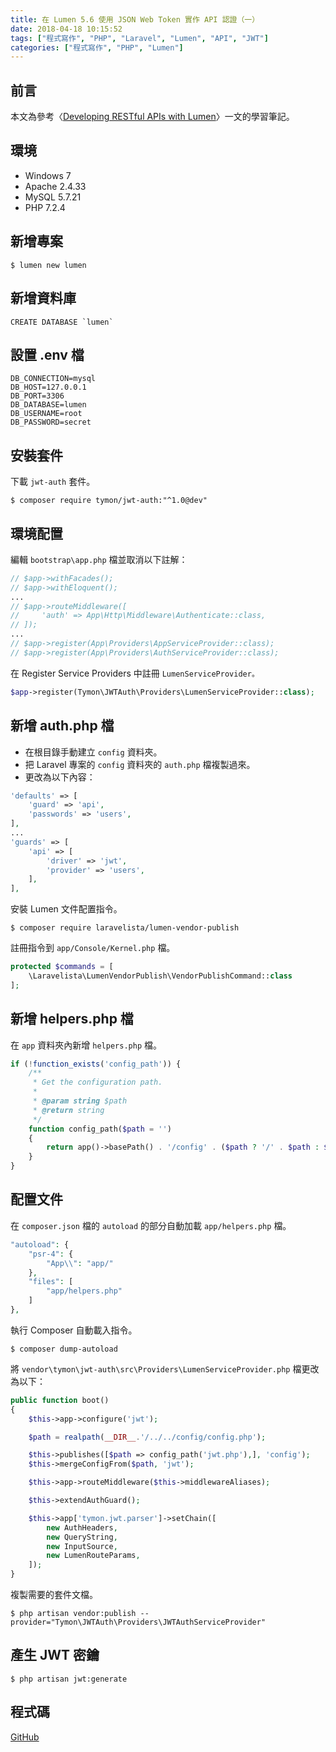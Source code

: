 ```yaml
---
title: 在 Lumen 5.6 使用 JSON Web Token 實作 API 認證（一）
date: 2018-04-18 10:15:52
tags: ["程式寫作", "PHP", "Laravel", "Lumen", "API", "JWT"]
categories: ["程式寫作", "PHP", "Lumen"]
---
```


## 前言
本文為參考〈[Developing RESTful APIs with Lumen](https://auth0.com/blog/developing-restful-apis-with-lumen/)〉一文的學習筆記。

## 環境
- Windows 7
- Apache 2.4.33
- MySQL 5.7.21
- PHP 7.2.4

## 新增專案
```
$ lumen new lumen
```

## 新增資料庫
```
CREATE DATABASE `lumen`
```

## 設置 .env 檔
```
DB_CONNECTION=mysql
DB_HOST=127.0.0.1
DB_PORT=3306
DB_DATABASE=lumen
DB_USERNAME=root
DB_PASSWORD=secret
```

## 安裝套件
下載 `jwt-auth` 套件。
```
$ composer require tymon/jwt-auth:"^1.0@dev"
```

## 環境配置
編輯 `bootstrap\app.php` 檔並取消以下註解：
```PHP
// $app->withFacades();
// $app->withEloquent();
...
// $app->routeMiddleware([
//     'auth' => App\Http\Middleware\Authenticate::class,
// ]);
...
// $app->register(App\Providers\AppServiceProvider::class);
// $app->register(App\Providers\AuthServiceProvider::class);
```
在 Register Service Providers 中註冊 `LumenServiceProvider。`
```PHP
$app->register(Tymon\JWTAuth\Providers\LumenServiceProvider::class);
```
## 新增 auth.php 檔
- 在根目錄手動建立 `config` 資料夾。
- 把 Laravel 專案的 `config` 資料夾的 `auth.php` 檔複製過來。
- 更改為以下內容：

```PHP
'defaults' => [
    'guard' => 'api',
    'passwords' => 'users',
],
...
'guards' => [
    'api' => [
        'driver' => 'jwt',
        'provider' => 'users',
    ],
],
```
安裝 Lumen 文件配置指令。
```
$ composer require laravelista/lumen-vendor-publish
```
註冊指令到 `app/Console/Kernel.php` 檔。
```PHP
protected $commands = [
    \Laravelista\LumenVendorPublish\VendorPublishCommand::class
];
```
## 新增 helpers.php 檔
在 `app` 資料夾內新增 `helpers.php` 檔。
```PHP
if (!function_exists('config_path')) {
    /**
     * Get the configuration path.
     *
     * @param string $path
     * @return string
     */
    function config_path($path = '')
    {
        return app()->basePath() . '/config' . ($path ? '/' . $path : $path);
    }
}
```

## 配置文件
在 `composer.json` 檔的 `autoload` 的部分自動加載 `app/helpers.php` 檔。
```PHP
"autoload": {
    "psr-4": {
        "App\\": "app/"
    },
    "files": [
        "app/helpers.php"
    ]
},
```
執行 Composer 自動載入指令。
```
$ composer dump-autoload
```
將 `vendor\tymon\jwt-auth\src\Providers\LumenServiceProvider.php` 檔更改為以下：
```PHP
public function boot()
{
    $this->app->configure('jwt');

    $path = realpath(__DIR__.'/../../config/config.php');

    $this->publishes([$path => config_path('jwt.php'),], 'config');
    $this->mergeConfigFrom($path, 'jwt');

    $this->app->routeMiddleware($this->middlewareAliases);

    $this->extendAuthGuard();

    $this->app['tymon.jwt.parser']->setChain([
        new AuthHeaders,
        new QueryString,
        new InputSource,
        new LumenRouteParams,
    ]);
}
```
複製需要的套件文檔。
```
$ php artisan vendor:publish --provider="Tymon\JWTAuth\Providers\JWTAuthServiceProvider"
```
## 產生 JWT 密鑰
```
$ php artisan jwt:generate
```

## 程式碼
[GitHub](https://github.com/memochou1993/lumen-jwt)